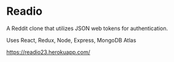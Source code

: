 # Readio
A Reddit clone that utilizes JSON web tokens for authentication. 

Uses React, Redux, Node, Express, MongoDB Atlas

https://readio23.herokuapp.com/
